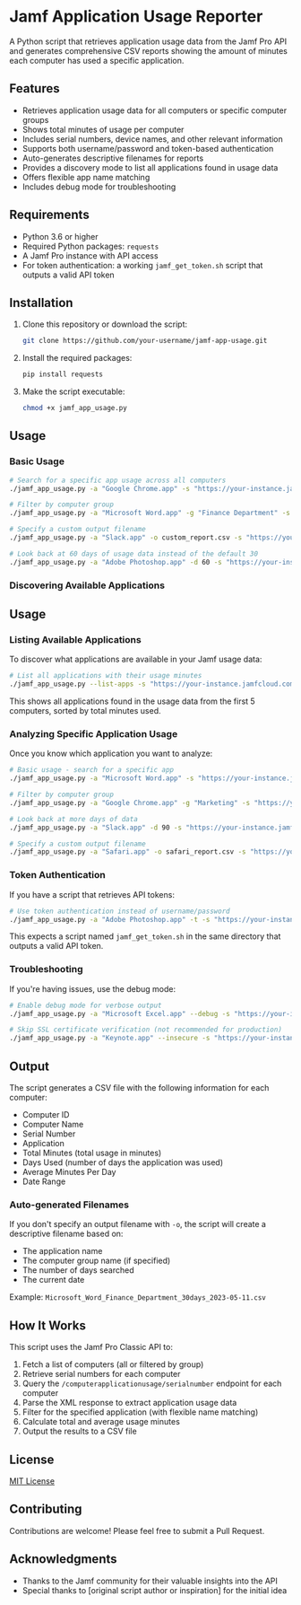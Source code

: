 # Jamf Application Usage Reporter

A Python script that retrieves application usage data from the Jamf Pro API and generates comprehensive CSV reports showing the amount of minutes each computer has used a specific application.

## Features

- Retrieves application usage data for all computers or specific computer groups
- Shows total minutes of usage per computer
- Includes serial numbers, device names, and other relevant information
- Supports both username/password and token-based authentication
- Auto-generates descriptive filenames for reports
- Provides a discovery mode to list all applications found in usage data
- Offers flexible app name matching
- Includes debug mode for troubleshooting

## Requirements

- Python 3.6 or higher
- Required Python packages: `requests`
- A Jamf Pro instance with API access
- For token authentication: a working `jamf_get_token.sh` script that outputs a valid API token

## Installation

1. Clone this repository or download the script:
   ```bash
   git clone https://github.com/your-username/jamf-app-usage.git
   ```

2. Install the required packages:
   ```bash
   pip install requests
   ```

3. Make the script executable:
   ```bash
   chmod +x jamf_app_usage.py
   ```

## Usage

### Basic Usage

```bash
# Search for a specific app usage across all computers
./jamf_app_usage.py -a "Google Chrome.app" -s "https://your-instance.jamfcloud.com" -u username -p password

# Filter by computer group
./jamf_app_usage.py -a "Microsoft Word.app" -g "Finance Department" -s "https://your-instance.jamfcloud.com" -u username -p password

# Specify a custom output filename
./jamf_app_usage.py -a "Slack.app" -o custom_report.csv -s "https://your-instance.jamfcloud.com" -u username -p password

# Look back at 60 days of usage data instead of the default 30
./jamf_app_usage.py -a "Adobe Photoshop.app" -d 60 -s "https://your-instance.jamfcloud.com" -u username -p password
```

### Discovering Available Applications

## Usage

### Listing Available Applications

To discover what applications are available in your Jamf usage data:

```bash
# List all applications with their usage minutes
./jamf_app_usage.py --list-apps -s "https://your-instance.jamfcloud.com" -u username -p password
```

This shows all applications found in the usage data from the first 5 computers, sorted by total minutes used.

### Analyzing Specific Application Usage

Once you know which application you want to analyze:

```bash
# Basic usage - search for a specific app
./jamf_app_usage.py -a "Microsoft Word.app" -s "https://your-instance.jamfcloud.com" -u username -p password

# Filter by computer group
./jamf_app_usage.py -a "Google Chrome.app" -g "Marketing" -s "https://your-instance.jamfcloud.com" -u username -p password

# Look back at more days of data
./jamf_app_usage.py -a "Slack.app" -d 90 -s "https://your-instance.jamfcloud.com" -u username -p password

# Specify a custom output filename
./jamf_app_usage.py -a "Safari.app" -o safari_report.csv -s "https://your-instance.jamfcloud.com" -u username -p password
```

### Token Authentication

If you have a script that retrieves API tokens:

```bash
# Use token authentication instead of username/password
./jamf_app_usage.py -a "Adobe Photoshop.app" -t -s "https://your-instance.jamfcloud.com"
```

This expects a script named `jamf_get_token.sh` in the same directory that outputs a valid API token.

### Troubleshooting

If you're having issues, use the debug mode:

```bash
# Enable debug mode for verbose output
./jamf_app_usage.py -a "Microsoft Excel.app" --debug -s "https://your-instance.jamfcloud.com" -u username -p password

# Skip SSL certificate verification (not recommended for production)
./jamf_app_usage.py -a "Keynote.app" --insecure -s "https://your-instance.jamfcloud.com" -u username -p password
```

## Output

The script generates a CSV file with the following information for each computer:
- Computer ID
- Computer Name
- Serial Number
- Application
- Total Minutes (total usage in minutes)
- Days Used (number of days the application was used)
- Average Minutes Per Day
- Date Range

### Auto-generated Filenames

If you don't specify an output filename with `-o`, the script will create a descriptive filename based on:
- The application name
- The computer group name (if specified)
- The number of days searched
- The current date

Example: `Microsoft_Word_Finance_Department_30days_2023-05-11.csv`

## How It Works

This script uses the Jamf Pro Classic API to:
1. Fetch a list of computers (all or filtered by group)
2. Retrieve serial numbers for each computer
3. Query the `/computerapplicationusage/serialnumber` endpoint for each computer
4. Parse the XML response to extract application usage data
5. Filter for the specified application (with flexible name matching)
6. Calculate total and average usage minutes
7. Output the results to a CSV file

## License

[MIT License](LICENSE)

## Contributing

Contributions are welcome! Please feel free to submit a Pull Request.

## Acknowledgments

- Thanks to the Jamf community for their valuable insights into the API
- Special thanks to [original script author or inspiration] for the initial idea
